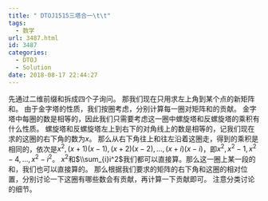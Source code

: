```yaml
---
title: " DTOJ1515三塔合一\t\t"
tags:
  - 数学
url: 3487.html
id: 3487
categories:
  - DTOJ
  - Solution
date: 2018-08-17 22:44:27
---
```


先通过二维前缀和拆成四个子询问。 那我们现在只用求左上角到某个点的新矩阵和。 由于金字塔的性质，我们按圈考虑，分别计算每一圈对矩阵和的贡献。 金字塔中每圈的数是相等的，因此我们只需要考虑这一圈中螺旋塔和反螺旋塔的乘积有什么性质。 螺旋塔和反螺旋塔左上到右下的对角线上的数是相等的，记我们现在求的这圈的右下角的数为$x$。 那么从右下角往上和往左沿着这圈走，得到的乘积是相同的，依次是$x^2,(x+1)(x-1),(x+2)(x-2),…,(x+i)(x-i)$，即$x^2,x^2-1,x^2-4,…,x^2-i^2$。 $x^2$和$\\sum_{i}i^2$我们都可以直接算。那么这一圈上某一段的和，我们也可以直接算的。 那么根据我们要求的矩阵的右下角和这圈的相对位置，分别讨论一下这圈有哪些数会有贡献，再计算一下贡献即可。 注意分类讨论的细节。